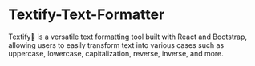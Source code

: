 # Textify-Text-Formatter
Textify📝 is a versatile text formatting tool built with React and Bootstrap, allowing users to easily transform text into various cases such as uppercase, lowercase, capitalization, reverse, inverse, and more.
